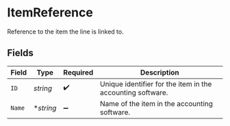 # ItemReference

Reference to the item the line is linked to.


## Fields

| Field                                                      | Type                                                       | Required                                                   | Description                                                |
| ---------------------------------------------------------- | ---------------------------------------------------------- | ---------------------------------------------------------- | ---------------------------------------------------------- |
| `ID`                                                       | *string*                                                   | :heavy_check_mark:                                         | Unique identifier for the item in the accounting software. |
| `Name`                                                     | **string*                                                  | :heavy_minus_sign:                                         | Name of the item in the accounting software.               |